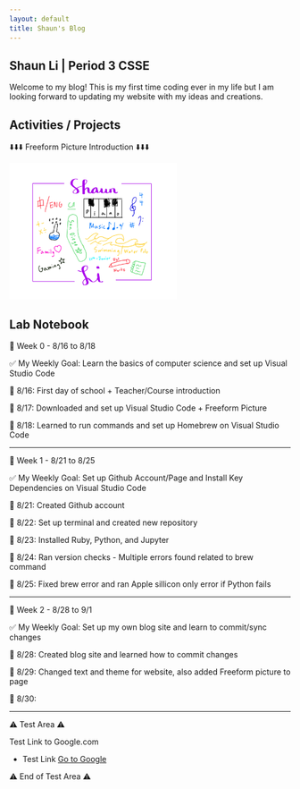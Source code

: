```yaml
---
layout: default
title: Shaun's Blog
---
```



## Shaun Li | Period 3 CSSE
Welcome to my blog! This is my first time coding ever in my life but I am looking forward to updating my website with my ideas and creations. 
## Activities / Projects

⬇️⬇️⬇️ Freeform Picture Introduction ⬇️⬇️⬇️

<img src="images/IMG_0111.jpg" width="300"/>

## Lab Notebook

🌙 Week 0 - 8/16 to 8/18

✅ My Weekly Goal: Learn the basics of computer science and set up Visual Studio Code

📅 8/16: First day of school + Teacher/Course introduction

📅 8/17: Downloaded and set up Visual Studio Code + Freeform Picture

📅 8/18: Learned to run commands and set up Homebrew on Visual Studio Code

-----------------------------------------------------------------------------

🌙 Week 1 - 8/21 to 8/25

✅ My Weekly Goal: Set up Github Account/Page and Install Key Dependencies on Visual Studio Code

📅 8/21: Created Github account

📅 8/22: Set up terminal and created new repository

📅 8/23: Installed Ruby, Python, and Jupyter

📅 8/24: Ran version checks - Multiple errors found related to brew command

📅 8/25: Fixed brew error and ran Apple sillicon only error if Python fails

-----------------------------------------------------------------------------

🌙 Week 2 - 8/28 to 9/1

✅ My Weekly Goal: Set up my own blog site and learn to commit/sync changes

📅 8/28: Created blog site and learned how to commit changes

📅 8/29: Changed text and theme for website, also added Freeform picture to page

📅 8/30: 

-----------------------------------------------------------------------------

⚠️ Test Area ⚠️

Test Link to Google.com

- Test Link [Go to Google](https://www.google.com/)

⚠️ End of Test Area ⚠️
